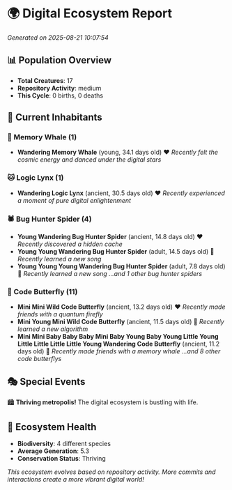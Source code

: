 # 🌍 Digital Ecosystem Report
*Generated on 2025-08-21 10:07:54*

## 📊 Population Overview
- **Total Creatures**: 17
- **Repository Activity**: medium
- **This Cycle**: 0 births, 0 deaths

## 👥 Current Inhabitants

### 🐋 Memory Whale (1)
- **Wandering Memory Whale** (young, 34.1 days old) ❤️
  *Recently felt the cosmic energy and danced under the digital stars*

### 🐱 Logic Lynx (1)
- **Wandering Logic Lynx** (ancient, 30.5 days old) ❤️
  *Recently experienced a moment of pure digital enlightenment*

### 🕷️ Bug Hunter Spider (4)
- **Young Wandering Bug Hunter Spider** (ancient, 14.8 days old) ❤️
  *Recently discovered a hidden cache*
- **Young Young Wandering Bug Hunter Spider** (adult, 14.5 days old) 💛
  *Recently learned a new song*
- **Young Young Young Wandering Bug Hunter Spider** (adult, 7.8 days old) 💚
  *Recently learned a new song*
  *...and 1 other bug hunter spiders*

### 🦋 Code Butterfly (11)
- **Mini Mini Wild Code Butterfly** (ancient, 13.2 days old) ❤️
  *Recently made friends with a quantum firefly*
- **Mini Young Mini Wild Code Butterfly** (ancient, 11.5 days old) 💛
  *Recently learned a new algorithm*
- **Mini Mini Baby Baby Baby Mini Baby Young Baby Young Little Young Little Little Little Little Young Wandering Code Butterfly** (ancient, 11.2 days old) 💛
  *Recently made friends with a memory whale*
  *...and 8 other code butterflys*

## 🎭 Special Events

🏙️ **Thriving metropolis!** The digital ecosystem is bustling with life.

## 🔬 Ecosystem Health
- **Biodiversity**: 4 different species
- **Average Generation**: 5.3
- **Conservation Status**: Thriving

*This ecosystem evolves based on repository activity. More commits and interactions create a more vibrant digital world!*